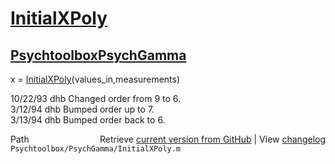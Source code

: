 # [InitialXPoly](InitialXPoly)
## [Psychtoolbox](Psychtoolbox)[PsychGamma](PsychGamma)

x = [InitialXPoly](InitialXPoly)(values\_in,measurements)  
  
10/22/93    dhb     Changed order from 9 to 6.  
3/12/94     dhb     Bumped order up to 7.  
3/13/94     dhb     Bumped order back to 6.   




<div class="code_header" style="text-align:right;">
  <span style="float:left;">Path&nbsp;&nbsp;</span> <span class="counter">Retrieve <a href=
  "https://raw.github.com/Psychtoolbox-3/Psychtoolbox-3/beta/Psychtoolbox/PsychGamma/InitialXPoly.m">current version from GitHub</a> | View <a href=
  "https://github.com/Psychtoolbox-3/Psychtoolbox-3/commits/beta/Psychtoolbox/PsychGamma/InitialXPoly.m">changelog</a></span>
</div>
<div class="code">
  <code>Psychtoolbox/PsychGamma/InitialXPoly.m</code>
</div>

